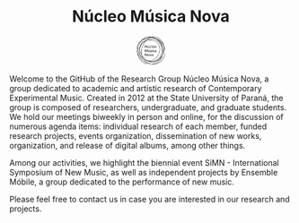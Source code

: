 <p align="center">
  <h1 align="center">Núcleo Música Nova</h1>
  <p align="center">
  <a href="https://www.nucleomusicanova.com.br/">
      <img src="https://github.com/Nucleo-Musica-Nova/.github/blob/main/profile/123325568.png" width="10%" alt="Logo">
    </a>
  </p>
</p>
  
Welcome to the GitHub of the Research Group Núcleo Música Nova, a group dedicated to academic and artistic research of Contemporary Experimental Music. Created in 2012 at the State University of Paraná, the group is composed of researchers, undergraduate, and graduate students. We hold our meetings biweekly in person and online, for the discussion of numerous agenda items: individual research of each member, funded research projects, events organization, dissemination of new works, organization, and release of digital albums, among other things.

Among our activities, we highlight the biennial event SiMN - International Symposium of New Music, as well as independent projects by Ensemble Móbile, a group dedicated to the performance of new music.

Please feel free to contact us in case you are interested in our research and projects.

